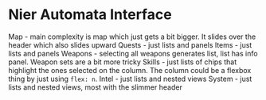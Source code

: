 # Nier Automata Interface

Map - main complexity is map which just gets a bit bigger. It slides over the header which also slides upward
Quests - just lists and panels
Items - just lists and panels
Weapons - selecting all weapons generates list, list has info panel. Weapon sets are a bit more tricky
Skills - just lists of chips that highlight the ones selected on the column. The column could be a flexbox thing by just using `flex: n`.
Intel - just lists and nested views
System - just lists and nested views, most with the slimmer header
